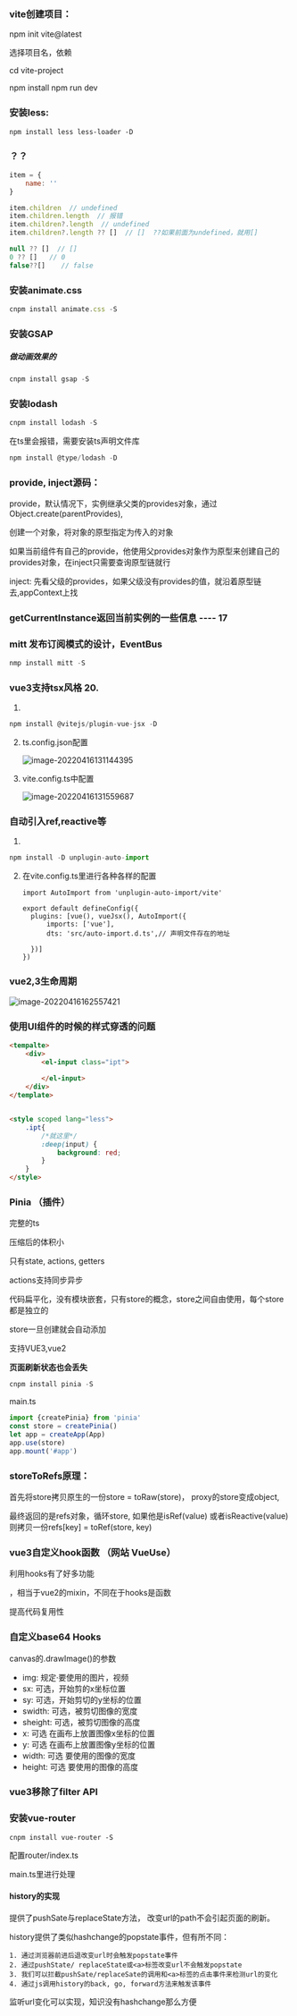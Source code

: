 

### vite创建项目：

npm init vite@latest

选择项目名，依赖

cd vite-project

npm install
npm run dev



### 安装less:

```
npm install less less-loader -D
```



### ？？

```js
item = {
	name: ''
}

item.children  // undefined
item.children.length  // 报错
item.children?.length  // undefined
item.children?.length ?? []  // []  ??如果前面为undefined，就用[]

null ?? []  // []
0 ?? []   // 0
false??[]    // false
```



### 安装animate.css

```js
cnpm install animate.css -S
```



### 安装GSAP  

##### 做动画效果的

```js
cnpm install gsap -S
```



### 安装lodash

```js
cnpm install lodash -S
```

在ts里会报错，需要安装ts声明文件库

```js
npm install @type/lodash -D
```



### provide, inject源码：

provide，默认情况下，实例继承父类的provides对象，通过Object.create(parentProvides),

创建一个对象，将对象的原型指定为传入的对象

如果当前组件有自己的provide，他使用父provides对象作为原型来创建自己的provides对象，在inject只需要查询原型链就行



inject: 先看父级的provides，如果父级没有provides的值，就沿着原型链去,appContext上找

### getCurrentInstance返回当前实例的一些信息 ---- 17



### mitt  发布订阅模式的设计，EventBus

```js
nmp install mitt -S
```



### vue3支持tsx风格       20.

1. 

```js
npm install @vitejs/plugin-vue-jsx -D
```

2. ts.config.json配置

   ![image-20220416131144395](%E7%AC%94%E8%AE%B0.assets/image-20220416131144395.png)

3. vite.config.ts中配置

   ![image-20220416131559687](%E7%AC%94%E8%AE%B0.assets/image-20220416131559687.png)

### 自动引入ref,reactive等

1. 

```js
npm install -D unplugin-auto-import
```

2. 在vite.config.ts里进行各种各样的配置

   ```
   import AutoImport from 'unplugin-auto-import/vite'
   ```

   ```tsx
   export default defineConfig({
     plugins: [vue(), vueJsx(), AutoImport({
         imports: ['vue'],
         dts: 'src/auto-import.d.ts',// 声明文件存在的地址
         
     })]
   })
   ```



### vue2,3生命周期

![image-20220416162557421](%E7%AC%94%E8%AE%B0.assets/image-20220416162557421.png)

### 使用UI组件的时候的样式穿透的问题

```html
<tempalte>
	<div>
        <el-input class="ipt">
        	
        </el-input>
    </div>    
</template>


<style scoped lang="less">
    .ipt{
        /*就这里*/
        :deep(input) {
            background: red;
        }
    }
</style>
```

### Pinia  （插件）

完整的ts

压缩后的体积小

只有state, actions, getters

actions支持同步异步

代码扁平化，没有模块嵌套，只有store的概念，store之间自由使用，每个store都是独立的

store一旦创建就会自动添加

支持VUE3,vue2

**页面刷新状态也会丢失**

```js
cnpm install pinia -S
```

main.ts

```js
import {createPinia} from 'pinia'
const store = createPinia()
let app = createApp(App)
app.use(store)
app.mount('#app')
```

### storeToRefs原理：

首先将store拷贝原生的一份store = toRaw(store)， proxy的store变成object,

最终返回的是refs对象，循环store, 如果他是isRef(value) 或者isReactive(value)则拷贝一份refs[key] = toRef(store, key)





### vue3自定义hook函数  （网站   VueUse）

利用hooks有了好多功能

，相当于vue2的mixin，不同在于hooks是函数

提高代码复用性



### 自定义base64  Hooks

canvas的.drawImage()的参数

- img:   规定·要使用的图片，视频
- sx: 可选，开始剪的x坐标位置
- sy: 可选，开始剪切的y坐标的位置
- swidth: 可选，被剪切图像的宽度
- sheight:  可选，被剪切图像的高度
- x:   可选      在画布上放置图像x坐标的位置
- y:  可选     在画布上放置图像y坐标的位置
- width: 可选     要使用的图像的宽度
- height: 可选     要使用的图像的高度





### vue3移除了filter   API

### 安装vue-router

```
cnpm install vue-router -S
```

配置router/index.ts

main.ts里进行处理



#### history的实现

提供了pushSate与replaceState方法， 改变url的path不会引起页面的刷新。

history提供了类似hashchange的popstate事件，但有所不同：

 	1. 通过浏览器前进后退改变url时会触发popstate事件
 	2. 通过pushState/ replaceState或<a>标签改变url不会触发popstate
 	3. 我们可以拦截pushSate/replaceSate的调用和<a>标签的点击事件来检测url的变化
 	4. 通过js调用history的back, go, forward方法来触发该事件

监听url变化可以实现，知识没有hashchange那么方便







